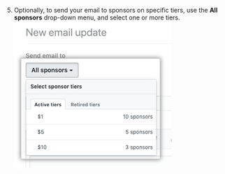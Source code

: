 5. Optionally, to send your email to sponsors on specific tiers, use the **All sponsors** drop-down menu, and select one or more tiers.
  ![Select sponsor tiers drop-down menu](/assets/images/help/sponsors/select-tiers-email.png)
